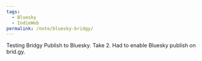 ```yaml
---
tags:
  - Bluesky
  - IndieWeb
permalink: /note/bluesky-bridgy/
---
```


Testing Bridgy Publish to Bluesky. Take 2. Had to enable Bluesky publish on brid.gy.

<a class="u-bridgy-fed" href="https://fed.brid.gy/" hidden="from-humans"></a>
<a class="u-bridgy" href="https://brid.gy/publish/bluesky?bridgy_omit_link=true" hidden="from-humans"></a>
